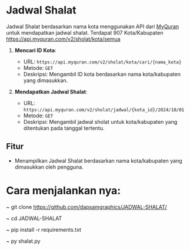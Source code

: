 # Jadwal Shalat
Jadwal Shalat berdasarkan nama kota menggunakan API dari [MyQuran](https://myquran.com/) untuk mendapatkan jadwal shalat.
Terdapat 907 Kota/Kabupaten https://api.myquran.com/v2/sholat/kota/semua

1. **Mencari ID Kota**:
   - URL: `https://api.myquran.com/v2/sholat/kota/cari/{nama_kota}`
   - Metode: `GET`
   - Deskripsi: Mengambil ID kota berdasarkan nama kota/kabupaten yang dimasukkan.

2. **Mendapatkan Jadwal Shalat**:
   - URL: `https://api.myquran.com/v2/sholat/jadwal/{kota_id}/2024/10/01`
   - Metode: `GET`
   - Deskripsi: Mengambil jadwal sholat untuk kota/kabupaten yang ditentukan pada tanggal tertentu.

## Fitur
- Menampilkan Jadwal Shalat berdasarkan nama kota/kabupaten yang dimasukkan oleh pengguna.

# Cara menjalankan nya:
~ git clone https://github.com/dapsamgraphics/JADWAL-SHALAT/

~ cd JADWAL-SHALAT

~ pip install -r requirements.txt

~ py shalat.py

